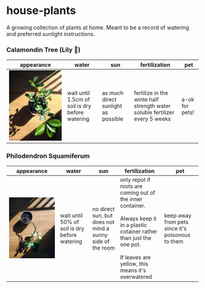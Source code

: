 # house-plants

A growing collection of plants at home. Meant to be a record of watering and
preferred sunlight instructions.

### Calamondin Tree (Lily :lemon:)

appearance | water | sun | fertilization | pet
---------- | ----- | --- | ------------- | ---
![calamondin](/img/calamondin.jpg) | wait until 1.5cm of soil is dry before watering | as much direct sunlight as possible | fertilize in the winte half strength water soluble fertilizer every 5 weeks | a-ok for pets!

### Philodendron Squamiferum

appearance | water | sun | fertilization | pet
---------- | ----- | --- | ------------- | ---
![philodendron](/img/philodendron.jpg) | wait until 50% of soil is dry before watering | no direct sun, but does not mind a sunny side of the room | only repot if roots are coming out of the inner container. <br><br> Always keep it in a plastic cotainer rather than just the one pot. <br><br>  If leaves are yellow, this means it's overwatered | keep away from pets since it's poisonous to them
